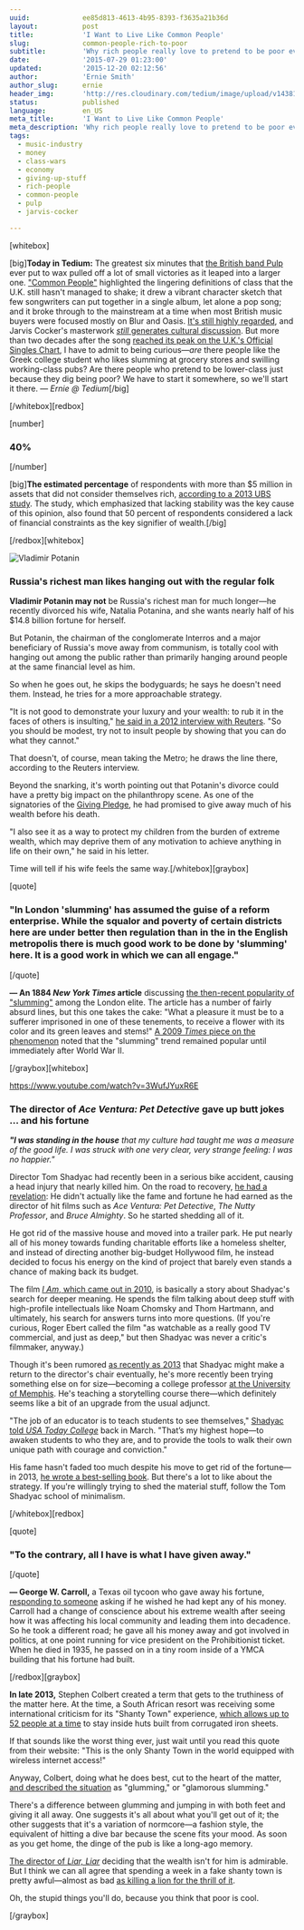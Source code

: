 ```yaml
---
uuid:             ee85d813-4613-4b95-8393-f3635a21b36d
layout:           post
title:            'I Want to Live Like Common People'
slug:             common-people-rich-to-poor
subtitle:         'Why rich people really love to pretend to be poor every once in a while, just like in Pulp''s "Common People."'
date:             '2015-07-29 01:23:00'
updated:          '2015-12-20 02:12:56'
author:           'Ernie Smith'
author_slug:      ernie
header_img:       'http://res.cloudinary.com/tedium/image/upload/v1438174962/ul3n33ghud3cwq3qreeg'
status:           published
language:         en_US
meta_title:       'I Want to Live Like Common People'
meta_description: 'Why rich people really love to pretend to be poor every once in a while, just like in Pulp''s "Common People."'
tags:
  - music-industry
  - money
  - class-wars
  - economy
  - giving-up-stuff
  - rich-people
  - common-people
  - pulp
  - jarvis-cocker

---
```


[whitebox]

[big]**Today in Tedium:** The greatest six minutes that [the British band Pulp](http://amzn.to/1DJVhUG) ever put to wax pulled off a lot of small victories as it leaped into a larger one. ["Common People"](https://www.youtube.com/watch?v=yuTMWgOduFM) highlighted the lingering definitions of class that the U.K. still hasn't managed to shake; it drew a vibrant character sketch that few songwriters can put together in a single album, let alone a pop song; and it broke through to the mainstream at a time when most British music buyers were focused mostly on Blur and Oasis. [It's still highly regarded](http://www.billboard.com/articles/news/6052251/pulps-common-people-declared-top-of-the-britpops), and Jarvis Cocker's masterwork [*still* generates cultural discussion](http://www.theguardian.com/commentisfree/2015/may/10/common-people-pulp-cocker-greek-girl). But more than two decades after the song [reached its peak on the U.K.'s Official Singles Chart](http://www.officialcharts.com/charts/singles-chart/19950528/7501/), I have to admit to being curious—*are* there people like the Greek college student who likes slumming at grocery stores and swilling working-class pubs? Are there people who pretend to be lower-class just because they dig being poor? We have to start it somewhere, so we'll start it there. *— Ernie @ Tedium*[/big]

[/whitebox][redbox]

[number]
### 40%
[/number]

[big]**The estimated percentage** of respondents with more than $5 million in assets that did not consider themselves rich, [according to a 2013 UBS study](http://www.ubs.com/content/dam/WealthManagementAmericas/documents/investor-watch-3Q2013-report.pdf). The study, which emphasized that lacking stability was the key cause of this opinion, also found that 50 percent of respondents considered a lack of financial constraints as the key signifier of wealth.[/big]

[/redbox][whitebox]

![Vladimir Potanin](http://res.cloudinary.com/tedium/image/upload/f_auto/v1438131200/iv8dygcer7vih7p79cvu.jpg)

### Russia's richest man likes hanging out with the regular folk

**Vladimir Potanin may not** be Russia's richest man for much longer—he recently divorced his wife, Natalia Potanina, and she wants nearly half of his $14.8 billion fortune for herself.

But Potanin, the chairman of the conglomerate Interros and a major beneficiary of Russia's move away from communism, is totally cool with hanging out among the public rather than primarily hanging around people at the same financial level as him.

So when he goes out, he skips the bodyguards; he says he doesn't need them. Instead, he tries for a more approachable strategy.

"It is not good to demonstrate your luxury and your wealth: to rub it in the faces of others is insulting," [he said in a 2012 interview with Reuters](http://www.businessinsider.com/the-new-cool-for-russias-super-rich-slumming-it-2012-8). "So you should be modest, try not to insult people by showing that you can do what they cannot."

That doesn't, of course, mean taking the Metro; he draws the line there, according to the Reuters interview.

Beyond the snarking, it's worth pointing out that Potanin's divorce could have a pretty big impact on the philanthropy scene. As one of the signatories of the [Giving Pledge](http://givingpledge.org/), he had promised to give away much of his wealth before his death.

"I also see it as a way to protect my children from the burden of extreme wealth, which may deprive them of any motivation to achieve anything in life on their own," he said in his letter.

Time will tell if his wife feels the same way.[/whitebox][graybox]

[quote]
### "In London 'slumming' has assumed the guise of a reform enterprise. While the squalor and poverty of certain districts here are under better then regulation than in the in the English metropolis there is much good work to be done by 'slumming' here. It is a good work in which we can all engage."
[/quote]

**— An 1884 *New York Times* article** discussing [the then-recent popularity of "slumming"](http://query.nytimes.com/mem/archive-free/pdf?res=9A04E3D91338E033A25757C1A96F9C94659FD7CF) among the London elite. The article has a number of fairly absurd lines, but this one takes the cake: "What a pleasure it must be to a sufferer imprisoned in one of these tenements, to receive a flower with its color and its green leaves and stems!" [A 2009 *Times* piece on the phenomenon](http://cityroom.blogs.nytimes.com/2009/07/06/when-slumming-was-the-thing-to-do/?_r=0) noted that the "slumming" trend remained popular until immediately after World War II.

[/graybox][whitebox]

https://www.youtube.com/watch?v=3WufJYuxR6E

### The director of *Ace Ventura: Pet Detective* gave up butt jokes … and his fortune

_**"I was standing in the house** that my culture had taught me was a measure of the good life. I was struck with one very clear, very strange feeling: I was no happier."_

Director Tom Shadyac had recently been in a serious bike accident, causing a head injury that nearly killed him. On the road to recovery, [he had a revelation](http://www.oprah.com/oprahshow/Tom-Shadyac-From-Millionaire-to-Mobile-Home): He didn't actually like the fame and fortune he had earned as the director of hit films such as *Ace Ventura: Pet Detective*, *The Nutty Professor*, and *Bruce Almighty*. So he started shedding all of it.

He got rid of the massive house and moved into a trailer park. He put nearly all of his money towards funding charitable efforts like a homeless shelter, and instead of directing another big-budget Hollywood film, he instead decided to focus his energy on the kind of project that barely even stands a chance of making back its budget.

The film [*I Am*, which came out in 2010](http://amzn.to/1U4FARz), is basically a story about Shadyac's search for deeper meaning. He spends the film talking about deep stuff with high-profile intellectuals like Noam Chomsky and Thom Hartmann, and ultimately, his search for answers turns into more questions. (If you're curious, Roger Ebert called the film "as watchable as a really good TV commercial, and just as deep," but then Shadyac was never a critic's filmmaker, anyway.)

Though it's been rumored [as recently as 2013](http://deadline.com/2013/02/tom-shadyac-eyes-the-intouchables-remake-as-return-to-comedy-helming-411892/) that Shadyac might make a return to the director's chair eventually, he's more recently been trying something else on for size—becoming a college professor [at the University of Memphis](http://www.thelpbc.com/lpbc-in-the-news/hollywood-hitmaker-tom-shadyac-drops-out-gives-back-with-u-of-m-class-and-more-by-john-beifuss-in-th). He's teaching a storytelling course there—which definitely seems like a bit of an upgrade from the usual adjunct.

"The job of an educator is to teach students to see themselves," [Shadyac told *USA Today College*](http://college.usatoday.com/2015/03/06/directors-class-creates-community-in-memphis/) back in March. "That’s my highest hope—to awaken students to who they are, and to provide the tools to walk their own unique path with courage and conviction."

His fame hasn't faded too much despite his move to get rid of the fortune—in 2013, [he wrote a best-selling book](http://amzn.to/1U4IHcf). But there's a lot to like about the strategy. If you're willingly trying to shed the material stuff, follow the Tom Shadyac school of minimalism.

[/whitebox][redbox]

[quote]
### "To the contrary, all I have is what I have given away."
[/quote]

**— George W. Carroll,** a Texas oil tycoon who gave away his fortune, [responding to someone](http://www.beaumontenterprise.com/news/article/Beaumont-millionaire-gave-away-fortune-4679162.php) asking if he wished he had kept any of his money. Carroll had a change of conscience about his extreme wealth after seeing how it was affecting his local community and leading them into decadence. So he took a different road; he gave all his money away and got involved in politics, at one point running for vice president on the Prohibitionist ticket. When he died in 1935, he passed on in a tiny room inside of a YMCA building that his fortune had built.

[/redbox][graybox]

**In late 2013,** Stephen Colbert created a term that gets to the truthiness of the matter here. At the time, a South African resort was receiving some international criticism for its "Shanty Town" experience, [which allows up to 52 people at a time](http://www.emoya.co.za/p23/accommodation/shanty-town-for-a-unique-accommodation-experience-in-bloemfontein.html) to stay inside huts built from corrugated iron sheets.

If that sounds like the worst thing ever, just wait until you read this quote from their website: "This is the only Shanty Town in the world equipped with wireless internet access!"

Anyway, Colbert, doing what he does best, cut to the heart of the matter, [and described the situation](http://www.truthdig.com/avbooth/item/colbert_eyes_wide_shut_to_other_peoples_suffering_20131113) as "glumming," or "glamorous slumming."

There's a difference between glumming and jumping in with both feet and giving it all away. One suggests it's all about what you'll get out of it; the other suggests that it's a variation of normcore—a fashion style, the equivalent of hitting a dive bar because the scene fits your mood. As soon as you get home, the dinge of the pub is like a long-ago memory.

[The director of *Liar, Liar*](http://amzn.to/1ONqUDf) deciding that the wealth isn't for him is admirable. But I think we can all agree that spending a week in a fake shanty town is pretty awful—almost as bad [as killing a lion for the thrill of it](http://www.nytimes.com/2015/07/29/world/africa/american-hunter-is-accused-of-killing-cecil-a-beloved-lion-in-zimbabwe.html?_r=0).

Oh, the stupid things you'll do, because you think that poor is cool.

[/graybox]
